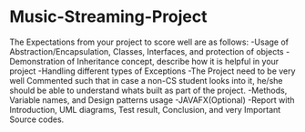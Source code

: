 # Music-Streaming-Project

The Expectations from your project to score well are as follows:
-Usage of Abstraction/Encapsulation, Classes, Interfaces, and protection of objects
-Demonstration of Inheritance concept, describe how it is helpful in your project
-Handling different types of Exceptions
-The Project need to be very well Commented such that in case a non-CS student looks into it, he/she should be able to understand whats built as part of the project.
-Methods, Variable names, and Design patterns usage
-JAVAFX(Optional)
-Report with Introduction, UML diagrams, Test result, Conclusion, and very Important Source codes.
